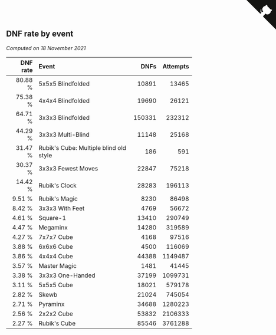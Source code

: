 ## DNF rate by event

*Computed on 18 November 2021*

| DNF rate | Event | DNFs | Attempts |
| ---: | :--- | ---: | ---: |
| 80.88 % | 5x5x5 Blindfolded | 10891 | 13465 |
| 75.38 % | 4x4x4 Blindfolded | 19690 | 26121 |
| 64.71 % | 3x3x3 Blindfolded | 150331 | 232312 |
| 44.29 % | 3x3x3 Multi-Blind | 11148 | 25168 |
| 31.47 % | Rubik's Cube: Multiple blind old style | 186 | 591 |
| 30.37 % | 3x3x3 Fewest Moves | 22847 | 75218 |
| 14.42 % | Rubik's Clock | 28283 | 196113 |
| 9.51 % | Rubik's Magic | 8230 | 86498 |
| 8.42 % | 3x3x3 With Feet | 4769 | 56672 |
| 4.61 % | Square-1 | 13410 | 290749 |
| 4.47 % | Megaminx | 14280 | 319589 |
| 4.27 % | 7x7x7 Cube | 4168 | 97516 |
| 3.88 % | 6x6x6 Cube | 4500 | 116069 |
| 3.86 % | 4x4x4 Cube | 44388 | 1149487 |
| 3.57 % | Master Magic | 1481 | 41445 |
| 3.38 % | 3x3x3 One-Handed | 37199 | 1099731 |
| 3.11 % | 5x5x5 Cube | 18021 | 579178 |
| 2.82 % | Skewb | 21024 | 745054 |
| 2.71 % | Pyraminx | 34688 | 1280223 |
| 2.56 % | 2x2x2 Cube | 53832 | 2106333 |
| 2.27 % | Rubik's Cube | 85546 | 3761288 |


<a href="https://github.com/jonatanklosko/wca_statistics" class="github-corner" aria-label="View source on Github"><svg width="80" height="80" viewBox="0 0 250 250" style="fill:#151513; color:#fff; position: absolute; top: 0; border: 0; right: 0;" aria-hidden="true"><path d="M0,0 L115,115 L130,115 L142,142 L250,250 L250,0 Z"></path><path d="M128.3,109.0 C113.8,99.7 119.0,89.6 119.0,89.6 C122.0,82.7 120.5,78.6 120.5,78.6 C119.2,72.0 123.4,76.3 123.4,76.3 C127.3,80.9 125.5,87.3 125.5,87.3 C122.9,97.6 130.6,101.9 134.4,103.2" fill="currentColor" style="transform-origin: 130px 106px;" class="octo-arm"></path><path d="M115.0,115.0 C114.9,115.1 118.7,116.5 119.8,115.4 L133.7,101.6 C136.9,99.2 139.9,98.4 142.2,98.6 C133.8,88.0 127.5,74.4 143.8,58.0 C148.5,53.4 154.0,51.2 159.7,51.0 C160.3,49.4 163.2,43.6 171.4,40.1 C171.4,40.1 176.1,42.5 178.8,56.2 C183.1,58.6 187.2,61.8 190.9,65.4 C194.5,69.0 197.7,73.2 200.1,77.6 C213.8,80.2 216.3,84.9 216.3,84.9 C212.7,93.1 206.9,96.0 205.4,96.6 C205.1,102.4 203.0,107.8 198.3,112.5 C181.9,128.9 168.3,122.5 157.7,114.1 C157.9,116.9 156.7,120.9 152.7,124.9 L141.0,136.5 C139.8,137.7 141.6,141.9 141.8,141.8 Z" fill="currentColor" class="octo-body"></path></svg></a><style>.github-corner:hover .octo-arm{animation:octocat-wave 560ms ease-in-out}@keyframes octocat-wave{0%,100%{transform:rotate(0)}20%,60%{transform:rotate(-25deg)}40%,80%{transform:rotate(10deg)}}@media (max-width:500px){.github-corner:hover .octo-arm{animation:none}.github-corner .octo-arm{animation:octocat-wave 560ms ease-in-out}}</style>
